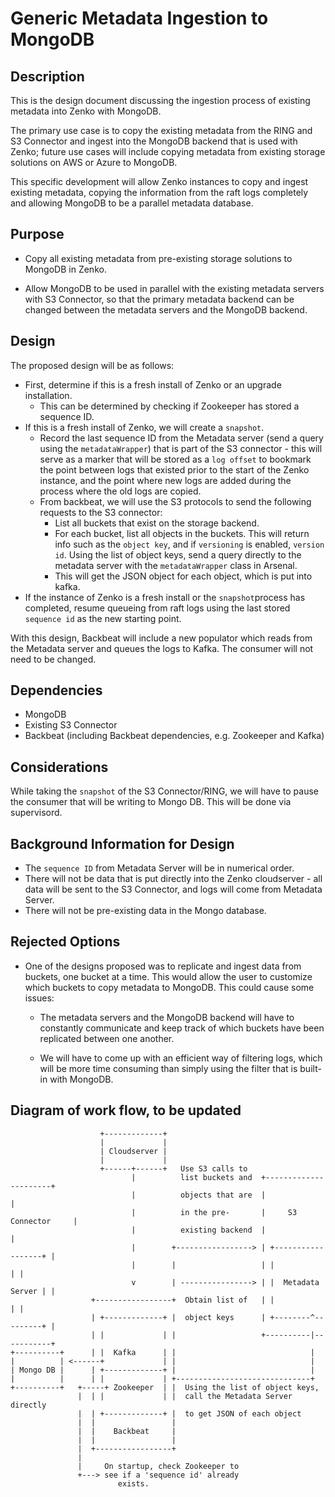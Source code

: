 # Generic Metadata Ingestion to MongoDB

## Description

This is the design document discussing the ingestion process of existing metadata
into Zenko with MongoDB.

The primary use case is to copy the existing metadata from the RING and S3 Connector
and ingest into the MongoDB backend that is used with Zenko; future use cases will
include copying metadata from existing storage solutions on AWS or Azure to MongoDB.

This specific development will allow Zenko instances to copy and ingest existing
metadata,
copying the information from the raft logs completely and allowing MongoDB to be
a parallel metadata database.

## Purpose

* Copy all existing metadata from pre-existing storage solutions to MongoDB in Zenko.

* Allow MongoDB to be used in parallel with the existing metadata servers with S3
  Connector, so that the primary metadata backend can be changed between the metadata
  servers and the MongoDB backend.

## Design

The proposed design will be as follows:

* First, determine if this is a fresh install of Zenko or an upgrade installation.
    * This can be determined by checking if Zookeeper has stored a sequence ID.
* If this is a fresh install of Zenko, we will create a `snapshot`.
    * Record the last sequence ID from the Metadata server (send a query using the
      `metadataWrapper`) that is part of the S3 connector - this will serve as a
      marker that will be stored as a `log offset` to bookmark the point between
      logs that existed prior to the start of the Zenko instance, and the point
      where new logs are added during the process where the old logs are copied.
    * From backbeat, we will use the S3 protocols to send the following requests
      to the S3 connector:
        * List all buckets that exist on the storage backend.
        * For each bucket, list all objects in the buckets. This will return info
          such as the `object key`, and if `versioning` is enabled, `version id`.
      Using the list of object keys, send a query directly to the metadata server
      with the `metadataWrapper` class in Arsenal.
        * This will get the JSON object for each object, which is put into kafka.
* If the instance of Zenko is a fresh install or the `snapshot`process has completed,
  resume queueing from raft logs using the last stored `sequence id` as the new
  starting point.

With this design, Backbeat will include a new populator which reads from the Metadata
server and queues the logs to Kafka. The consumer will not need to be changed.

## Dependencies

* MongoDB
* Existing S3 Connector
* Backbeat (including Backbeat dependencies, e.g. Zookeeper and Kafka)

## Considerations

While taking the `snapshot` of the S3 Connector/RING, we will have to pause the
consumer that will be writing to Mongo DB. This will be done via supervisord.

## Background Information for Design

* The `sequence ID` from Metadata Server will be in numerical order.
* There will not be data that is put directly into the Zenko cloudserver - all
  data will be sent to the S3 Connector, and logs will come from Metadata Server.
* There will not be pre-existing data in the Mongo database.

## Rejected Options

* One of the designs proposed was to replicate and ingest data from buckets, one
  bucket at a time. This would allow the user to customize which buckets to copy
  metadata to MongoDB. This could cause some issues:

  * The metadata servers and the MongoDB backend will have to constantly communicate
    and keep track of which buckets have been replicated between one another.

  * We will have to come up with an efficient way of filtering logs, which will be
    more time consuming than simply using the filter that is built-in with MongoDB.

## Diagram of work flow, to be updated

```
                    +-------------+
                    |             |
                    | Cloudserver |
                    |             |
                    +------+------+   Use S3 calls to
                           |          list buckets and  +----------------------+
                           |          objects that are  |                      |
                           |          in the pre-       |     S3 Connector     |
                           |          existing backend  |                      |
                           |        +-----------------> | +------------------+ |
                           |        |                   | |                  | |
                           v        | ----------------> | |  Metadata Server | |
                  +-----------------+  Obtain list of   | |                  | |
                  | +-------------+ |  object keys      | +--------^---------+ |
                  | |             | |                   +----------|-----------+
+----------+      | |  Kafka      | |                              |
|          | <------+             | |                              |
| Mongo DB |      | +-------------+ |                              |
|          |      | |             | +------------------------------+
+----------+   +-----+ Zookeeper  | |  Using the list of object keys,
               |  | |             | |  call the Metadata Server directly
               |  | +-------------+ |  to get JSON of each object
               |  |                 |
               |  |    Backbeat     |
               |  |                 |
               |  +-----------------+
               |
               |     On startup, check Zookeeper to
               +---> see if a 'sequence id' already
                        exists.

```
